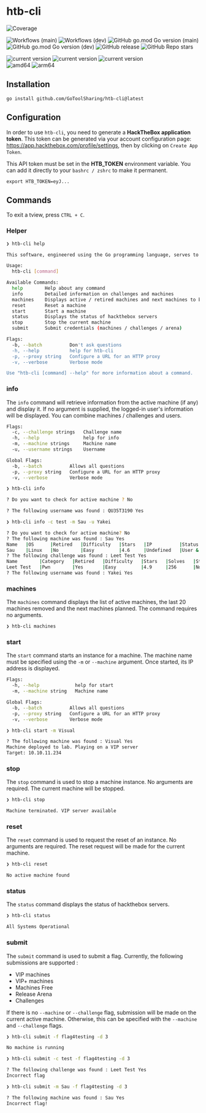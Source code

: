 # htb-cli
![Coverage](https://img.shields.io/badge/Coverage-12.0%25-red)

![Workflows (main)](https://github.com/GoToolSharing/htb-cli/actions/workflows/go.yml/badge.svg?branch=main)
![Workflows (dev)](https://github.com/GoToolSharing/htb-cli/actions/workflows/go.yml/badge.svg?branch=dev)
![GitHub go.mod Go version (main)](https://img.shields.io/github/go-mod/go-version/GoToolSharing/htb-cli/main)
![GitHub go.mod Go version (dev)](https://img.shields.io/github/go-mod/go-version/GoToolSharing/htb-cli/dev)
![GitHub release](https://img.shields.io/github/v/release/GoToolSharing/htb-cli)
![GitHub Repo stars](https://img.shields.io/github/stars/GoToolSharing/htb-cli)

<div>
  <img alt="current version" src="https://img.shields.io/badge/linux-supported-success">
  <img alt="current version" src="https://img.shields.io/badge/windows-supported-success">
  <img alt="current version" src="https://img.shields.io/badge/mac-supported-success">
  <br>
  <img alt="amd64" src="https://img.shields.io/badge/amd64%20(x86__64)-supported-success">
  <img alt="arm64" src="https://img.shields.io/badge/arm64%20(aarch64)-supported-success">
</div>

## Installation

`go install github.com/GoToolSharing/htb-cli@latest`

## Configuration

In order to use `htb-cli`, you need to generate a **HackTheBox application token**. This token can be generated via your account configuration page: https://app.hackthebox.com/profile/settings, then by clicking on `Create App Token`.

This API token must be set in the **HTB_TOKEN** environment variable. You can add it directly to your `bashrc / zshrc` to make it permanent.

```
export HTB_TOKEN=eyJ...
```

## Commands

To exit a tview, press `CTRL + C`.

### Helper

```bash
❯ htb-cli help

This software, engineered using the Go programming language, serves to streamline and automate various tasks for the HackTheBox platform, enhancing user efficiency and productivity.

Usage:
  htb-cli [command]

Available Commands:
  help        Help about any command
  info        Detailed information on challenges and machines
  machines    Displays active / retired machines and next machines to be released
  reset       Reset a machine
  start       Start a machine
  status      Displays the status of hackthebox servers
  stop        Stop the current machine
  submit      Submit credentials (machines / challenges / arena)

Flags:
  -b, --batch          Don't ask questions
  -h, --help           help for htb-cli
  -p, --proxy string   Configure a URL for an HTTP proxy
  -v, --verbose        Verbose mode

Use "htb-cli [command] --help" for more information about a command.
```

### info

The `info` command will retrieve information from the active machine (if any) and display it. If no argument is supplied, the logged-in user's information will be displayed.
You can combine machines / challenges and users.

```bash
Flags:
  -c, --challenge strings   Challenge name
  -h, --help                help for info
  -m, --machine strings     Machine name
  -u, --username strings    Username

Global Flags:
  -b, --batch          Allows all questions
  -p, --proxy string   Configure a URL for an HTTP proxy
  -v, --verbose        Verbose mode
```

```bash
❯ htb-cli info

? Do you want to check for active machine ? No

? The following username was found : QU35T3190 Yes
```

```bash
❯ htb-cli info -c test -m Sau -u Yakei

? Do you want to check for active machine? No
? The following machine was found : Sau Yes
Name   |OS      |Retired   |Difficulty   |Stars   |IP          |Status        |Last Reset       |Release
Sau    |Linux   |No        |Easy         |4.6     |Undefined   |User & Root   |1 month before   |2023-07-08
? The following challenge was found : Leet Test Yes
Name        |Category   |Retired   |Difficulty   |Stars   |Solves   |Status     |Release
Leet Test   |Pwn        |Yes       |Easy         |4.9     |256      |No flags   |2020-11-18
? The following username was found : Yakei Yes
```

### machines

The `machines` command displays the list of active machines, the last 20 machines removed and the next machines planned.
The command requires no arguments.

```bash
❯ htb-cli machines
```

### start

The `start` command starts an instance for a machine. The machine name must be specified using the `-m` or `--machine` argument. Once started, its IP address is displayed.

```bash
Flags:
  -h, --help             help for start
  -m, --machine string   Machine name

Global Flags:
  -b, --batch          Allows all questions
  -p, --proxy string   Configure a URL for an HTTP proxy
  -v, --verbose        Verbose mode
```

```bash
❯ htb-cli start -m Visual

? The following machine was found : Visual Yes
Machine deployed to lab. Playing on a VIP server
Target: 10.10.11.234
```

### stop

The `stop` command is used to stop a machine instance. No arguments are required. The current machine will be stopped.

```bash
❯ htb-cli stop

Machine terminated. VIP server available
```

### reset

The `reset` command is used to request the reset of an instance. No arguments are required. The reset request will be made for the current machine.

```bash
❯ htb-cli reset   

No active machine found
```

### status

The `status` command displays the status of hackthebox servers.

```bash
❯ htb-cli status

All Systems Operational
```

### submit

The `submit` command is used to submit a flag. Currently, the following submissions are supported :

* VIP machines
* VIP+ machines
* Machines Free
* Release Arena
* Challenges

If there is no `--machine` or `--challenge` flag, submission will be made on the current active machine. Otherwise, this can be specified with the `--machine` and `--challenge` flags.

```bash
❯ htb-cli submit -f flag4testing -d 3

No machine is running
```

```bash
❯ htb-cli submit -c test -f flag4testing -d 3

? The following challenge was found : Leet Test Yes
Incorrect flag
```

```bash
❯ htb-cli submit -m Sau -f flag4testing -d 3

? The following machine was found : Sau Yes
Incorrect flag!
```